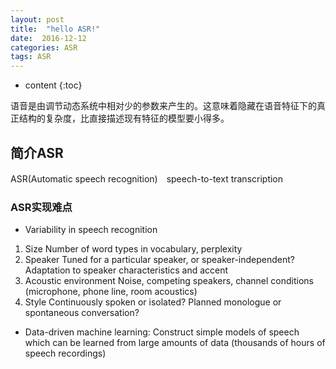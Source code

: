 ```yaml
---
layout: post
title:  "hello ASR!"
date:  2016-12-12
categories: ASR
tags: ASR
---
```


* content
{:toc}




语音是由调节动态系统中相对少的参数来产生的。这意味着隐藏在语音特征下的真正结构的复杂度，比直接描述现有特征的模型要小得多。

## 简介ASR
ASR(Automatic speech recognition)　speech-to-text transcription

### ASR实现难点
* Variability in speech recognition

1. Size Number of word types in vocabulary, perplexity
2. Speaker Tuned for a particular speaker, or speaker-independent? Adaptation to speaker characteristics and accent
3. Acoustic environment Noise, competing speakers, channel conditions (microphone, phone line, room acoustics)
4. Style Continuously spoken or isolated? Planned monologue or spontaneous conversation?

* Data-driven machine learning: Construct simple models of speech which can be learned from large amounts of data
(thousands of hours of speech recordings)
